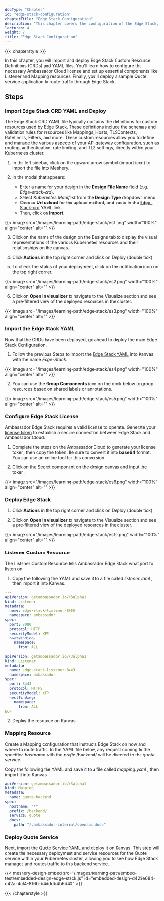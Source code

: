 ```yaml
---
docType: "Chapter"
id: "edge-stack-configuration"
chapterTitle: "Edge Stack Configuration"
description: "This chapter covers the configuration of the Edge Stack, including importing and deploying Edge Stack Custom Resource Definitions (CRDs) and YAML files. You will learn how to configure the necessary Ambassador Cloud license and set up essential components like Listener and Mapping resources. Finally, you will deploy a sample Quote service application to route traffic through Edge Stack."
lectures: 4
weight: 2
title: "Edge Stack Configuration"
---
```


{{< chapterstyle >}}

In this chapter, you will import and deploy Edge Stack Custom Resource Definitions (CRDs) and YAML files. You'll learn how to configure the necessary Ambassador Cloud license and set up essential components like Listener and Mapping resources. Finally, you'll deploy a sample Quote service application to route traffic through Edge Stack.

<h2 class="chapter-sub-heading">Steps</h2>

<h3 class="chapter-sub-heading">Import Edge Stack CRD YAML and Deploy</h3>

The Edge Stack CRD YAML file typically contains the definitions for custom resources used by Edge Stack. These definitions include the schemas and validation rules for resources like Mappings, Hosts, TLSContexts, RateLimits, Filters, and more. These custom resources allow you to define and manage the various aspects of your API gateway configuration, such as routing, authentication, rate limiting, and TLS settings, directly within your Kubernetes cluster.

1. In the left sidebar, click on the upward arrow symbol (import icon) to import the file into Meshery.

2. In the modal that appears:
   - Enter a name for your design in the **Design File Name** field (e.g. _Edge-stack-crd_).
   - Select _Kubernetes Manifest_ from the **Design Type** dropdown menu.
   - Choose **Url upload** for the upload method, and paste in the [Edge-Stack-crd](https://app.getambassador.io/yaml/edge-stack/3.11.0/aes-crds.yaml) YAML link.
   - Then, click on **Import**.

{{< image src="/images/learning-path/edge-stack/es1.png" width="100%" align="center" alt="" >}}

3. Click on the name of the design on the Designs tab to display the visual representations of the various Kubernetes resources and their relationships on the canvas.

4. Click **Actions** in the top right corner and click on Deploy (double tick).

5. To check the status of your deployment, click on the notification icon on the top right corner.

{{< image src="/images/learning-path/edge-stack/es2.png" width="100%" align="center" alt="" >}}

6. Click on **Open In visualizer** to navigate to the Visualize section and see a pre-filtered view of the deployed resources in the cluster.

{{< image src="/images/learning-path/edge-stack/es3.png" width="100%" align="center" alt="" >}}

<h3 class="chapter-sub-heading">Import the Edge Stack YAML </h3>

Now that the CRDs have been deployed, go ahead to deploy the main Edge Stack Configuration.

1. Follow the previous Steps to Import the [Edge Stack YAML](https://app.getambassador.io/yaml/edge-stack/3.11.0/aes.yaml) into Kanvas with the name _Edge-Stack_.

{{< image src="/images/learning-path/edge-stack/es4.png" width="100%" align="center" alt="" >}}

2. You can use the **Group Components** icon on the dock below to group resources based on shared labels or annotations.

{{< image src="/images/learning-path/edge-stack/es5.png" width="100%" align="center" alt="" >}}

<h3 class="chapter-sub-heading">Configure Edge Stack License</h3>

Ambassador Edge Stack requires a valid license to operate. Generate your [license token](https://app.getambassador.io/cloud/edge-stack/license/new) to establish a secure connection between Edge Stack and Ambassador Cloud.

1. Complete the steps on the Ambassador Cloud to generate your license token, then copy the token. Be sure to convert it into **base64** format. You can use an online tool for this conversion.

2. Click on the Secret component on the design canvas and input the token.

{{< image src="/images/learning-path/edge-stack/es6.png" width="100%" align="center" alt="" >}}

<h3 class="chapter-sub-heading">Deploy Edge Stack </h3>

1. Click **Actions** in the top right corner and click on Deploy (double tick).

2. Click on **Open In visualizer** to navigate to the Visualize section and see a pre-filtered view of the deployed resources in the cluster.

{{< image src="/images/learning-path/edge-stack/es10.png" width="100%" align="center" alt="" >}}

<h3 class="chapter-sub-heading">Listener Custom Resource</h3>

The Listener Custom Resource tells Ambassador Edge Stack what port to listen on.

1. Copy the following the YAML and save it to a file called _listener.yaml_ , then import it into Kanvas.

```YAML
---
apiVersion: getambassador.io/v3alpha1
kind: Listener
metadata:
  name: edge-stack-listener-8080
  namespace: ambassador
spec:
  port: 8080
  protocol: HTTP
  securityModel: XFP
  hostBinding:
    namespace:
      from: ALL
---
apiVersion: getambassador.io/v3alpha1
kind: Listener
metadata:
  name: edge-stack-listener-8443
  namespace: ambassador
spec:
  port: 8443
  protocol: HTTPS
  securityModel: XFP
  hostBinding:
    namespace:
      from: ALL
EOF

```

2. Deploy the resource on Kanvas.

<h3 class="chapter-sub-heading">Mapping Resource</h3>

Create a Mapping configuration that instructs Edge Stack on how and where to route traffic. In the YAML file below, any request coming to the specified _hostname_ with the _prefix_ /backend/ will be directed to the _quote service_.

Copy the following the YAML and save it to a file called _mapping.yaml_ , then import it into Kanvas.

```YAML
apiVersion: getambassador.io/v3alpha1
kind: Mapping
metadata:
  name: quote-backend
spec:
  hostname: "*"
  prefix: /backend/
  service: quote
  docs:
    path: "/.ambassador-internal/openapi-docs"

```

<h3 class="chapter-sub-heading">Deploy Quote Service</h3>

Next, import the [Quote Service YAML](https://app.getambassador.io/yaml/v2-docs/3.9.1/quickstart/qotm.yaml) and deploy it on Kanvas. This step will create the necessary deployment and service resources for the Quote service within your Kubernetes cluster, allowing you to see how Edge Stack manages and routes traffic to this backend service.

{{< meshery-design-embed src="/images/learning-path/embed-test/embedded-design-edge-stack.js" id="embedded-design-d429e684-c42a-4c14-816b-b4dddb4b6d40" >}}

{{< /chapterstyle >}}
